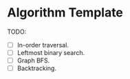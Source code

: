 # Algorithm Template

TODO:
- [ ] In-order traversal.
- [ ] Leftmost binary search.
- [ ] Graph BFS.
- [ ] Backtracking.

